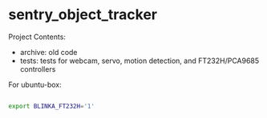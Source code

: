 # sentry_object_tracker


Project Contents:
- archive: old code
- tests: tests for webcam, servo, motion detection, and FT232H/PCA9685 controllers


For ubuntu-box:
```bash

export BLINKA_FT232H='1'

```